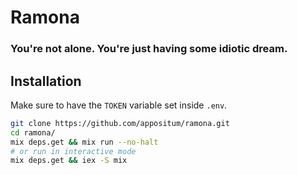 # Ramona
### You're not alone. You're just having some idiotic dream.

## Installation
Make sure to have the `TOKEN` variable set inside `.env`.

```bash
git clone https://github.com/appositum/ramona.git
cd ramona/
mix deps.get && mix run --no-halt
# or run in interactive mode
mix deps.get && iex -S mix
```
